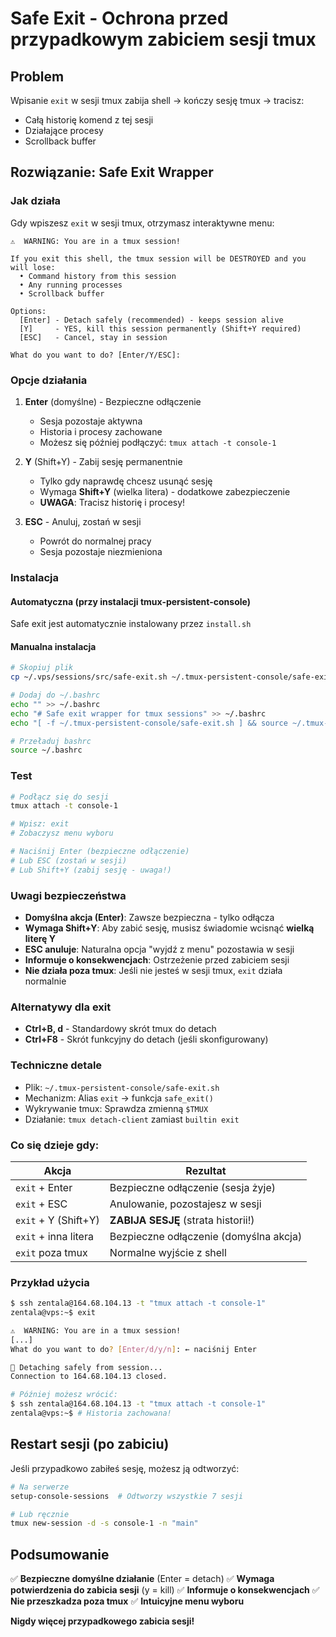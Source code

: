 # Safe Exit - Ochrona przed przypadkowym zabiciem sesji tmux

## Problem
Wpisanie `exit` w sesji tmux zabija shell → kończy sesję tmux → tracisz:
- Całą historię komend z tej sesji
- Działające procesy
- Scrollback buffer

## Rozwiązanie: Safe Exit Wrapper

### Jak działa
Gdy wpiszesz `exit` w sesji tmux, otrzymasz interaktywne menu:

```
⚠️  WARNING: You are in a tmux session!

If you exit this shell, the tmux session will be DESTROYED and you will lose:
  • Command history from this session
  • Any running processes
  • Scrollback buffer

Options:
  [Enter] - Detach safely (recommended) - keeps session alive
  [Y]     - YES, kill this session permanently (Shift+Y required)
  [ESC]   - Cancel, stay in session

What do you want to do? [Enter/Y/ESC]:
```

### Opcje działania

1. **Enter** (domyślne) - Bezpieczne odłączenie
   - Sesja pozostaje aktywna
   - Historia i procesy zachowane
   - Możesz się później podłączyć: `tmux attach -t console-1`

2. **Y** (Shift+Y) - Zabij sesję permanentnie
   - Tylko gdy naprawdę chcesz usunąć sesję
   - Wymaga **Shift+Y** (wielka litera) - dodatkowe zabezpieczenie
   - **UWAGA**: Tracisz historię i procesy!

3. **ESC** - Anuluj, zostań w sesji
   - Powrót do normalnej pracy
   - Sesja pozostaje niezmieniona

### Instalacja

#### Automatyczna (przy instalacji tmux-persistent-console)
Safe exit jest automatycznie instalowany przez `install.sh`

#### Manualna instalacja
```bash
# Skopiuj plik
cp ~/.vps/sessions/src/safe-exit.sh ~/.tmux-persistent-console/safe-exit.sh

# Dodaj do ~/.bashrc
echo "" >> ~/.bashrc
echo "# Safe exit wrapper for tmux sessions" >> ~/.bashrc
echo "[ -f ~/.tmux-persistent-console/safe-exit.sh ] && source ~/.tmux-persistent-console/safe-exit.sh" >> ~/.bashrc

# Przeładuj bashrc
source ~/.bashrc
```

### Test
```bash
# Podłącz się do sesji
tmux attach -t console-1

# Wpisz: exit
# Zobaczysz menu wyboru

# Naciśnij Enter (bezpieczne odłączenie)
# Lub ESC (zostań w sesji)
# Lub Shift+Y (zabij sesję - uwaga!)
```

### Uwagi bezpieczeństwa
- **Domyślna akcja (Enter)**: Zawsze bezpieczna - tylko odłącza
- **Wymaga Shift+Y**: Aby zabić sesję, musisz świadomie wcisnąć **wielką literę Y**
- **ESC anuluje**: Naturalna opcja "wyjdź z menu" pozostawia w sesji
- **Informuje o konsekwencjach**: Ostrzeżenie przed zabiciem sesji
- **Nie działa poza tmux**: Jeśli nie jesteś w sesji tmux, `exit` działa normalnie

### Alternatywy dla exit
- **Ctrl+B, d** - Standardowy skrót tmux do detach
- **Ctrl+F8** - Skrót funkcyjny do detach (jeśli skonfigurowany)

### Techniczne detale
- Plik: `~/.tmux-persistent-console/safe-exit.sh`
- Mechanizm: Alias `exit` → funkcja `safe_exit()`
- Wykrywanie tmux: Sprawdza zmienną `$TMUX`
- Działanie: `tmux detach-client` zamiast `builtin exit`

### Co się dzieje gdy:
| Akcja | Rezultat |
|-------|----------|
| `exit` + Enter | Bezpieczne odłączenie (sesja żyje) |
| `exit` + ESC | Anulowanie, pozostajesz w sesji |
| `exit` + Y (Shift+Y) | **ZABIJA SESJĘ** (strata historii!) |
| `exit` + inna litera | Bezpieczne odłączenie (domyślna akcja) |
| `exit` poza tmux | Normalne wyjście z shell |

### Przykład użycia
```bash
$ ssh zentala@164.68.104.13 -t "tmux attach -t console-1"
zentala@vps:~$ exit

⚠️  WARNING: You are in a tmux session!
[...]
What do you want to do? [Enter/d/y/n]: ← naciśnij Enter

👋 Detaching safely from session...
Connection to 164.68.104.13 closed.

# Później możesz wrócić:
$ ssh zentala@164.68.104.13 -t "tmux attach -t console-1"
zentala@vps:~$ # Historia zachowana!
```

## Restart sesji (po zabiciu)

Jeśli przypadkowo zabiłeś sesję, możesz ją odtworzyć:

```bash
# Na serwerze
setup-console-sessions  # Odtworzy wszystkie 7 sesji

# Lub ręcznie
tmux new-session -d -s console-1 -n "main"
```

## Podsumowanie
✅ **Bezpieczne domyślne działanie** (Enter = detach)
✅ **Wymaga potwierdzenia do zabicia sesji** (y = kill)
✅ **Informuje o konsekwencjach**
✅ **Nie przeszkadza poza tmux**
✅ **Intuicyjne menu wyboru**

**Nigdy więcej przypadkowego zabicia sesji!**
